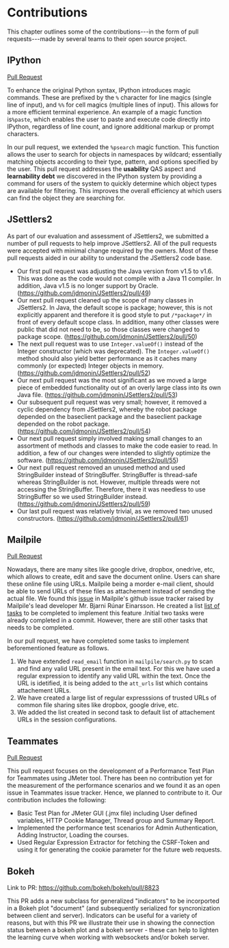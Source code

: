 # Contributions

This chapter outlines some of the contributions---in the form of pull requests---made by several teams to their open source project.


## IPython

[Pull Request](https://github.com/ipython/ipython/pull/11672)

To enhance the original Python syntax, IPython introduces magic commands. These are prefixed by the `%` character for line magics \(single line of input\), and `%%` for cell magics \(multiple lines of input\). This allows for a more efficient terminal experience. An example of a magic function is`%paste`, which enables the user to paste and execute code directly into IPython, regardless of line count, and ignore additional markup or prompt characters.

In our pull request, we extended the `%psearch` magic function. This function allows the user to search for objects in namespaces by wildcard; essentially matching objects according to their type, pattern, and options specified by the user. This pull request addresses the **usability** QAS aspect and **learnability debt** we discovered in the IPython system by providing a command for users of the system to quickly determine which object types are available for filtering. This improves the overall efficiency at which users can find the object they are searching for.

## JSettlers2
As part of our evaluation and assessment of JSettlers2, we submitted a number of pull requests to help improve JSettlers2. All of the pull requests were accepted with minimal change required by the owners. Most of these pull requests aided in our ability to understand the JSettlers2 code base.

* Our first pull request was adjusting the Java version from v1.5 to v1.6. This was done as the code would not compile with a Java 11 compiler. In addition, Java v1.5 is no longer support by Oracle. (https://github.com/jdmonin/JSettlers2/pull/49)
* Our next pull request cleaned up the scope of many classes in JSettlers2. In Java, the default scope is package; however, this is not explicitly apparent and therefore it is good style to put `/*package*/` in front of every default scope class. In addition, many other classes were public that did not need to be, so those classes were changed to package scope. (https://github.com/jdmonin/JSettlers2/pull/50)
* The next pull request was to use `Integer.valueOf()` instead of the Integer constructor (which was deprecated). The `Integer.valueOf()` method should also yield better performance as it caches many commonly (or expected) Integer objects in memory. (https://github.com/jdmonin/JSettlers2/pull/52)
* Our next pull request was the most significant as we moved a large piece of embedded functionality out of an overly large class into its own Java file. (https://github.com/jdmonin/JSettlers2/pull/53)
* Our subsequent pull request was very small; however, it removed a cyclic dependency from JSettlers2, whereby the robot package depended on the baseclient package and the baseclient package depended on the robot package. (https://github.com/jdmonin/JSettlers2/pull/54)
* Our next pull request simply involved making small changes to an assortment of methods and classes to make the code easier to read. In addition, a few of our changes were intended to slightly optimize the software. (https://github.com/jdmonin/JSettlers2/pull/55)
* Our next pull request removed an unused method and used StringBuilder instead of StringBuffer. StringBuffer is thread-safe whereas StringBuilder is not. However, multiple threads were not accessing the StringBuffer. Therefore, there it was needless to use StringBuffer so we used StringBuilder instead. (https://github.com/jdmonin/JSettlers2/pull/59)
* Our last pull request was relatively trivial, as we removed two unused constructors. (https://github.com/jdmonin/JSettlers2/pull/61)

## Mailpile

[Pull Request](https://github.com/mailpile/Mailpile/pull/2215)

Nowadays, there are many sites like google drive, dropbox, onedrive, etc, which allows to create, edit and save the document online. Users can share these online file using URLs. Mailpile being a morder e-mail client, should be able to send URLs of these files as attachement instead of sending the actual file. We found this [issue](https://github.com/mailpile/Mailpile/issues/2204) in Mailpile's github issue tracker raised by Mailpile's lead developer Mr. Bjarni Rúnar Einarsson. He created a list [list of tasks](https://github.com/mailpile/Mailpile/issues/2204#issue-403099577) to be completed to implement this feature .Initial two tasks were already completed in a commit. However, there are still other tasks that needs to be completed.

In our pull request, we have completed some tasks to implement beforementioned feature as follows.
1. We have extended `read_email` function in `mailpile/search.py` to scan and find any valid URL present in the email text. For this we have used a regular expression to identify any valid URL within the text. Once the URL is idetified, it is being added to the `att_urls` list which contains attachement URLs.
2. We have created a large list of regular expresssions of trusted URLs of common file sharing sites like dropbox, google drive, etc.
3. We added the list created in second task to default list of attachement URLs in the session configurations. 

## Teammates

[Pull Request](https://github.com/TEAMMATES/teammates/pull/9655)

This pull request focuses on the development of a Performance Test Plan for Teammates using JMeter tool. There has been no contribution yet for the measurement of the performance scenarios and we found it as an open issue in Teammates issue tracker. Hence, we planned to contribute to it. Our contribution includes the following:
* Basic Test Plan for JMeter GUI (.jmx file) including User defined variables, HTTP Cookie Manager, Thread group and Summary Report.
* Implemented the performance test scenarios for Admin Authentication, Adding Instructor, Loading the courses.
* Used Regular Expression Extractor for fetching the CSRF-Token and using it for generating the cookie parameter for the future web requests.

## Bokeh
Link to PR: https://github.com/bokeh/bokeh/pull/8823

This PR adds a new subclass for generalized "indicators" to be incorported in a Bokeh plot "document" (and subsequently serialized for syncronization between client and server). Indicators can be useful for a variety of reasons, but with this PR we illustrate their use in showing the connection status between a bokeh plot and a bokeh server - these can help to lighten the learning curve when working with websockets and/or bokeh server.

